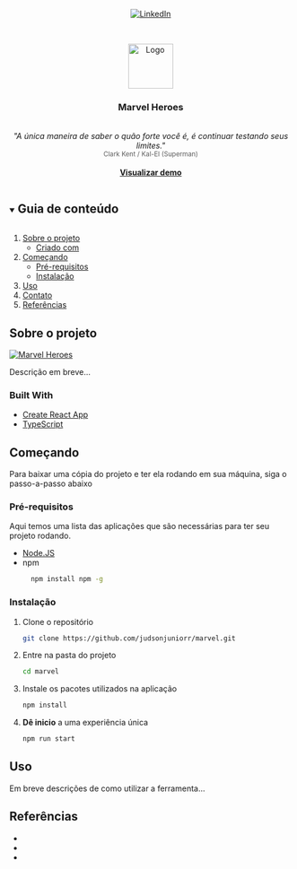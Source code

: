 <div align="center">

[![LinkedIn][linkedin-shield]][linkedin-url]

</div>

<!-- PROJECT LOGO -->
<br />
<p align="center">
  <a href="https://github.com/judsonjuniorr/marvelheroes">
    <img src="images/logo.png" alt="Logo" width="80" height="80">
  </a>

  <h3 align="center">Marvel Heroes</h3>

  <p align="center">
    <br />
    <i>"A única maneira de saber o quão forte você é, é continuar testando seus limites."</i>
    <br >
    <small style="opacity: 0.7">Clark Kent / Kal-El (Superman)</small>
    <br />
    <br />
    <a href="https://github.com/judsonjuniorr/marvelheroes"><strong>Visualizar demo</strong></a>
  </p>
</p>

<!-- TABLE OF CONTENTS -->
<details open="open">
  <summary><h2 style="display: inline-block">Guia de conteúdo</h2></summary>
  <ol>
    <li>
      <a href="#about-the-project">Sobre o projeto</a>
      <ul>
        <li><a href="#built-with">Criado com</a></li>
      </ul>
    </li>
    <li>
      <a href="#getting-started">Começando</a>
      <ul>
        <li><a href="#prerequisites">Pré-requisitos</a></li>
        <li><a href="#installation">Instalação</a></li>
      </ul>
    </li>
    <li><a href="#usage">Uso</a></li>
    <li><a href="#contact">Contato</a></li>
    <li><a href="#acknowledgements">Referências</a></li>
  </ol>
</details>

<!-- ABOUT THE PROJECT -->

## Sobre o projeto

<!-- Foto da aplicação -->

[![Marvel Heroes][product-screenshot]][demo-url]

Descrição em breve...

### Built With

- [Create React App](https://create-react-app.dev/)
- [TypeScript](https://create-react-app.dev/docs/adding-typescript/)

<!-- GETTING STARTED -->

## Começando

Para baixar uma cópia do projeto e ter ela rodando em sua máquina, siga o passo-a-passo abaixo

### Pré-requisitos

Aqui temos uma lista das aplicações que são necessárias para ter seu projeto rodando.

- [Node.JS](https://nodejs.org/en/)
- npm
  ```sh
    npm install npm -g
  ```

### Instalação

1. Clone o repositório
   ```sh
   git clone https://github.com/judsonjuniorr/marvel.git
   ```
2. Entre na pasta do projeto
   ```sh
   cd marvel
   ```
3. Instale os pacotes utilizados na aplicação
   ```sh
   npm install
   ```
4. <strong>Dê inicio</strong> a uma experiência única
   ```sh
   npm run start
   ```

<!-- Exemplos de uso -->

## Uso

Em breve descrições de como utilizar a ferramenta...

<!-- Referências -->

## Referências

- []()
- []()
- []()

<!-- MARKDOWN LINKS -->
<!-- https://www.markdownguide.org/basic-syntax/#reference-style-links -->

[linkedin-shield]: https://img.shields.io/badge/-LinkedIn-black.svg?style=for-the-badge&logo=linkedin&colorB=555
[linkedin-url]: https://linkedin.com/in/judsonjuniorr
[product-screenshot]: images/screenshot.png
[demo-url]: https://github.com/judsonjuniorr/marvelheroes
